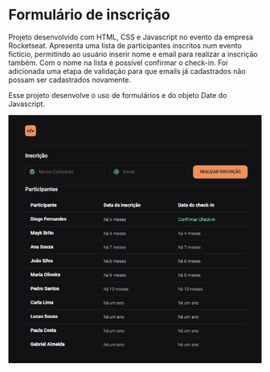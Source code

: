# Formulário de inscrição

Projeto desenvolvido com HTML, CSS e Javascript no evento da empresa Rocketseat. Apresenta uma lista de participantes inscritos num evento fictício, permitindo ao usuário inserir nome e email para realizar a inscrição também. Com o nome na lista é possível confirmar o check-in. Foi adicionada uma etapa de validação para que emails já cadastrados não possam ser cadastrados novamente.

Esse projeto desenvolve o uso de formulários e do objeto Date do Javascript.

![Tela principal](./assets/img/tela.png)